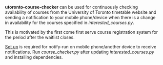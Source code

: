**utoronto-course-checker** can be used for continuously checking availability of courses from the University of Toronto timetable website and sending a notification to your mobile phone/device when there is a change in availability for the courses specified in *interested_courses.py*.

This is motivated by the first come first serve course registration system for the period after the waitlist closes.

[Set up](https://notify.run/) is required for notify-run on mobile phone/another device to receive notifications. Run *course_checker.py* after updating *interested_courses.py* and installing dependencies.